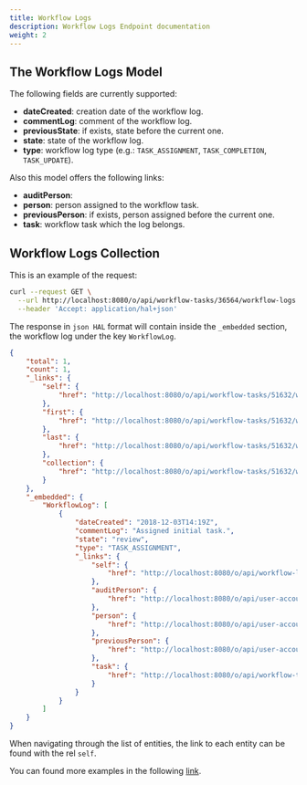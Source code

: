 ```yaml
---
title: Workflow Logs
description: Workflow Logs Endpoint documentation
weight: 2
---
```


## The Workflow Logs Model

The following fields are currently supported:

* **dateCreated**: creation date of the workflow log.
* **commentLog**: comment of the workflow log.
* **previousState**: if exists, state before the current one.
* **state**: state of the workflow log.
* **type**: workflow log type (e.g.: `TASK_ASSIGNMENT`, `TASK_COMPLETION`, `TASK_UPDATE`).

Also this model offers the following links:

* **auditPerson**: 
* **person**: person assigned to the workflow task.
* **previousPerson**: if exists, person assigned before the current one.
* **task**: workflow task which the log belongs.

## Workflow Logs Collection

This is an example of the request: 

```bash
curl --request GET \
  --url http://localhost:8080/o/api/workflow-tasks/36564/workflow-logs \
  --header 'Accept: application/hal+json'
```

The response in `json HAL` format will contain inside the `_embedded` section, the workflow log under the key `WorkflowLog`.

```json
{
    "total": 1,
    "count": 1,
    "_links": {
        "self": {
            "href": "http://localhost:8080/o/api/workflow-tasks/51632/workflow-logs?page=1&per_page=30"
        },
        "first": {
            "href": "http://localhost:8080/o/api/workflow-tasks/51632/workflow-logs?page=1&per_page=30"
        },
        "last": {
            "href": "http://localhost:8080/o/api/workflow-tasks/51632/workflow-logs?page=1&per_page=30"
        },
        "collection": {
            "href": "http://localhost:8080/o/api/workflow-tasks/51632/workflow-logs"
        }
    },
    "_embedded": {
        "WorkflowLog": [
            {
                "dateCreated": "2018-12-03T14:19Z",
                "commentLog": "Assigned initial task.",
                "state": "review",
                "type": "TASK_ASSIGNMENT",
                "_links": {
                    "self": {
                        "href": "http://localhost:8080/o/api/workflow-logs/51641"
                    },
                    "auditPerson": {
                        "href": "http://localhost:8080/o/api/user-account/20139"
                    },
                    "person": {
                        "href": "http://localhost:8080/o/api/user-account/0"
                    },
                    "previousPerson": {
                        "href": "http://localhost:8080/o/api/user-account/0"
                    },
                    "task": {
                        "href": "http://localhost:8080/o/api/workflow-tasks/51632"
                    }
                }
            }
        ]
    }
}
```

When navigating through the list of entities, the link to each entity can be found with the rel `self`.

You can found more examples in the following [link](/docs/my-user-account/workflow-tasks/workflow-logs/examples.html).